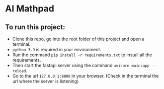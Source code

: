 # AI Mathpad

## To run this project:
- Clone this repo, go into the root folder of this project and open a terminal.
- `python 3.9` is required in your environment.
- Run the command `pip install -r requirements.txt` to install all the requirements.
- Then start the fastapi server using the command `uvicorn main:app --reload`.
- Go to the url `127.0.0.1:8000` in your browser. (Check in the terminal the url where the server is listening)

